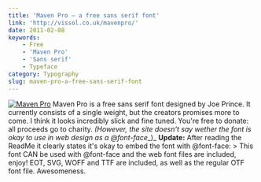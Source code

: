 ```yaml
---
title: 'Maven Pro – a free sans serif font'
link: 'http://vissol.co.uk/mavenpro/'
date: 2011-02-08
keywords:
    - Free
    - 'Maven Pro'
    - 'Sans serif'
    - Typeface
category: Typography
slug: maven-pro-a-free-sans-serif-font
---
```


[![](http://vissol.co.uk/mavenpro/images/closer-look.jpg "Maven Pro")](http://vissol.co.uk/mavenpro/)
Maven Pro is a free sans serif font designed by Joe Prince. It currently consists of a single
weight, but the creators promises more to come. I think it looks incredibly slick and fine tuned.
You're free to donate: all proceeds go to charity. _(However, the site doesn't say wether the font
is okay to use in web design as a @font-face__)_ **Update:** After reading the ReadMe it clearly
states it's okay to embed the font with @font-face: > This font CAN be used with @font-face and the
web font files are included, enjoy! EOT, SVG, WOFF and TTF are included, as well as the regular OTF
font file. Awesomeness.
